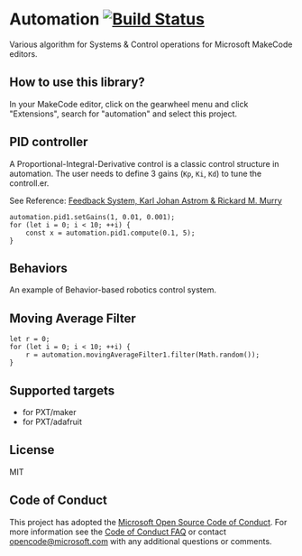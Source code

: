 # Automation [![Build Status](https://travis-ci.org/Microsoft/pxt-automation.svg?branch=master)](https://travis-ci.org/Microsoft/pxt-automation)

Various algorithm for Systems & Control operations for Microsoft MakeCode editors.

## How to use this library?

In your MakeCode editor, click on the gearwheel menu and click "Extensions", search for "automation"
and select this project.

## PID controller

A Proportional-Integral-Derivative control is a classic control structure in automation.
The user needs to define 3 gains (``Kp``, ``Ki``, ``Kd``) to tune the controll.er.

See Reference: [Feedback System, Karl Johan Astrom & Rickard M. Murry](https://press.princeton.edu/titles/8701.html)

```blocks
automation.pid1.setGains(1, 0.01, 0.001);
for (let i = 0; i < 10; ++i) {
    const x = automation.pid1.compute(0.1, 5);
}
```

## Behaviors

An example of Behavior-based robotics control system. 

## Moving Average Filter

```blocks
let r = 0;
for (let i = 0; i < 10; ++i) {
    r = automation.movingAverageFilter1.filter(Math.random());
}
```

## Supported targets

* for PXT/maker
* for PXT/adafruit

## License

MIT

## Code of Conduct

This project has adopted the [Microsoft Open Source Code of Conduct](https://opensource.microsoft.com/codeofconduct/). For more information see the [Code of Conduct FAQ](https://opensource.microsoft.com/codeofconduct/faq/) or contact [opencode@microsoft.com](mailto:opencode@microsoft.com) with any additional questions or comments.
